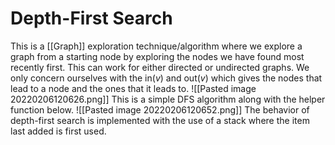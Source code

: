 # Depth-First Search
This is a [[Graph]] exploration technique/algorithm where we explore a graph from a starting node by exploring the nodes we have found most recently first. This can work for either directed or undirected graphs. We only concern ourselves with the $\textrm{in}(v)$ and $\textrm{out}(v)$ which gives the nodes that lead to a node and the ones that it leads to.
![[Pasted image 20220206120626.png]]
This is a simple DFS algorithm along with the helper function below.
![[Pasted image 20220206120652.png]]
The behavior of depth-first search is implemented with the use of a stack where the item last added is first used.